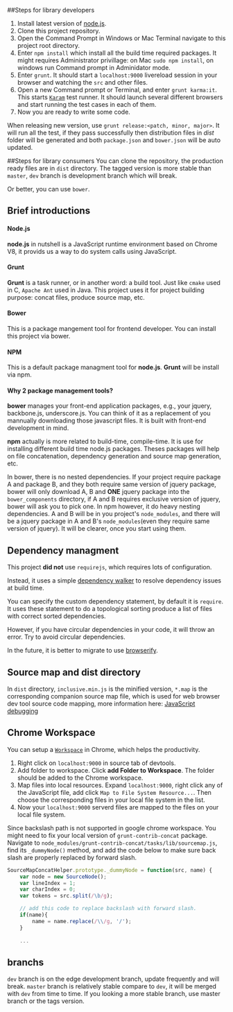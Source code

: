 ##Steps for library developers
1. Install latest version of [node.js](http://nodejs.org/).
2. Clone this project repository.
3. Open the Command Prompt in Windows or Mac Terminal navigate to this project root directory.
4. Enter `npm install` which install all the build time required packages. It might requires Administrator privillage: on Mac `sudo npm install`, on windows run Command prompt in Adminidator mode.
5. Enter `grunt`. It should start a `localhost:9000` livereload session in your browser and watching the `src` and other files.
6. Open a new Command prompt or Terminal, and enter `grunt karma:it`. This starts [`Karam`](http://karma-runner.github.io/) test runner. It should launch several different browsers and start running the test cases in each of them. 
7. Now you are ready to write some code.

When releasing new version, use `grunt release:<patch, minor, major>`. It will run all the test, if they pass successfully then distribution files in *dist* folder will be generated and both `package.json` and `bower.json` will be auto updated.

##Steps for library consumers
You can clone the repository, the production ready files are in `dist` directory. The tagged version is more stable than `master`, `dev` branch is development branch which will break.

Or better, you can use `bower`.

## Brief introductions
#### Node.js
 **node.js** in nutshell is a JavaScript runtime environment based on Chrome V8, it provids us a way to do system calls using JavaScript.

#### Grunt
**Grunt** is a task runner, or in another word: a build tool. Just like `cmake` used in C, `Apache Ant` used in Java. This project uses it for project building purpose: concat files, produce source map, etc.

#### Bower
This is a package mangement tool for frontend developer. You can install this project via bower.

#### NPM
This is a default package managment tool for **node.js**. **Grunt** will be install via npm.

#### Why 2 package management tools?
**bower** manages your front-end application packages, e.g., your jquery, backbone.js, underscore.js. You can think of it as a replacement of you mannually downloading those javascript files. It is built with front-end development in mind.

**npm** actually is more related to build-time, compile-time. It is use for installing different build time node.js packages. Theses packages will help on file concatenation, dependency generation and source map generation, etc.

In bower, there is no nested dependencies. If your project require package A and package B, and they both require same version of jquery package, bower will only download A, B and **ONE** jquery package into the `bower_components` directory, if A and B requires exclusive version of jquery, bower will ask you to pick one. In npm however, it do heavy nesting dependencies. A and B will be in you project's `node_modules`, and there will be a jquery package in A and B's `node_modules`(even they require same version of jquery). It will be clearer, once you start using them.


## Dependency managment
This project **did not** use `requirejs`, which requires lots of configuration.

Instead, it uses a simple [dependency walker](https://www.npmjs.org/package/dependency-walker) to resolve dependency issues at build time.

You can specify the custom dependency statement, by default it is `require`. It uses these statement to do a topological sorting produce a list of files with correct sorted dependencies.

However, if you have circular dependencies in your code, it will throw an error. Try to avoid circular dependencies.

In the future, it is better to migrate to use [browserify](http://browserify.org/).

## Source map and dist directory
In `dist` directory, `inclusive.min.js` is the minified version, `*.map` is the corresponding companion source map file, which is used for web browser dev tool source code mapping, more information here: [JavaScript debugging](https://developer.chrome.com/devtools/docs/javascript-debugging#source-maps)

## Chrome Workspace
You can setup a [`Workspace`](https://developer.chrome.com/devtools/docs/workspaces) in Chrome, which helps the productivity.

1. Right click on `localhost:9000` in source tab of devtools.
2. Add folder to workspace. Click **add Folder to Workspace**. The folder should be added to the Chrome workspace.
3. Map files into local resources. Expand `localhost:9000`, right click any of the JavaScript file, add click `Map to File System Resource...`. Then choose the corresponding files in your local file system in the list.
4. Now your `localhost:9000` serverd files are mapped to the files on your local file system.

Since backslash path is not supported in google chrome workspace. You might need to fix your local version of `grunt-contrib-concat` package. Navigate to `node_modules/grunt-contrib-concat/tasks/lib/sourcemap.js`, find its `_dummyNode()` method, and add the code below to make sure back slash are properly replaced by forward slash.

```javascript
SourceMapConcatHelper.prototype._dummyNode = function(src, name) {
    var node = new SourceNode();
    var lineIndex = 1;
    var charIndex = 0;
    var tokens = src.split(/\b/g);

    // add this code to replace backslash with forward slash.
    if(name){
        name = name.replace(/\\/g, '/');
    }
    
    ...
```

## branchs
`dev` branch is on the edge development branch, update frequently and will break. `master` branch is relatively stable compare to `dev`, it will be merged with `dev` from time to time. If you looking a more stable branch, use master branch or the tags version.
